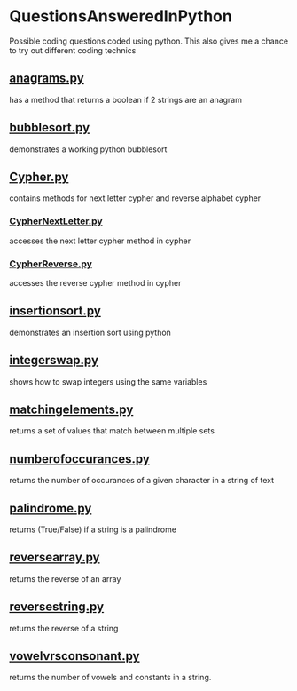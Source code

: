 # QuestionsAnsweredInPython

Possible coding questions coded using python.
This also gives me a chance to try out different coding technics

## [anagrams.py](https://github.com/gbeyer4094/QuestionsAnsweredInPython/blob/master/src/python/anagrams.py)
has a method that returns a boolean if 2 strings are an anagram

## [bubblesort.py](https://github.com/gbeyer4094/QuestionsAnsweredInPython/blob/master/src/python/bubblesort.py)
demonstrates a working python bubblesort

## [Cypher.py](https://github.com/gbeyer4094/QuestionsAnsweredInPython/blob/master/src/python/Cypher.py)
contains methods for next letter cypher and reverse alphabet cypher

### [CypherNextLetter.py](https://github.com/gbeyer4094/QuestionsAnsweredInPython/blob/master/src/python/CypherNextLetter.py)
accesses the next letter cypher method in cypher

### [CypherReverse.py](https://github.com/gbeyer4094/QuestionsAnsweredInPython/blob/master/src/python/CypherReverse.py)
accesses the reverse cypher method in cypher

## [insertionsort.py](https://github.com/gbeyer4094/QuestionsAnsweredInPython/blob/master/src/python/insertionsort.py)
demonstrates an insertion sort using python

## [integerswap.py](https://github.com/gbeyer4094/QuestionsAnsweredInPython/blob/master/src/python/integerswap.py)
shows how to swap integers using the same variables

## [matchingelements.py](https://github.com/gbeyer4094/QuestionsAnsweredInPython/blob/master/src/python/matchingelements.py)
returns a set of values that match between multiple sets

## [numberofoccurances.py](https://github.com/gbeyer4094/QuestionsAnsweredInPython/blob/master/src/python/numberofoccurances.py)
returns the number of occurances of a given character in a string of text

## [palindrome.py](https://github.com/gbeyer4094/QuestionsAnsweredInPython/blob/master/src/python/palindrome.py)
returns (True/False) if a string is a palindrome

## [reversearray.py](https://github.com/gbeyer4094/QuestionsAnsweredInPython/blob/master/src/python/reversearray.py)
returns the reverse of an array

## [reversestring.py](https://github.com/gbeyer4094/QuestionsAnsweredInPython/blob/master/src/python/reversestring.py)
returns the reverse of a string

## [vowelvrsconsonant.py](https://github.com/gbeyer4094/QuestionsAnsweredInPython/blob/master/src/python/vowelvrsconsonant.py)
returns the number of vowels and constants in a string.


